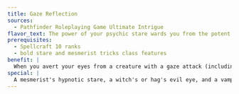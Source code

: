 ```yaml
---
title: Gaze Reflection
sources:
  - Pathfinder Roleplaying Game Ultimate Intrigue
flavor_text: The power of your psychic stare wards you from the potent gazes of your enemies.
prerequisites:
  - Spellcraft 10 ranks
  - bold stare and mesmerist tricks class features
benefit: |
  When you avert your eyes from a creature with a gaze attack (including one produced by a spell like [*eyebite*](/spells/eyebite/) or [*burning gaze*](/spells/burning-gaze/) or by a magic item), you can roll twice and select the better result when checking to see whether you are exposed to that gaze attack and when rolling your miss chance on attacks made against that creature (the latter doesn't stack with Blind-Fight). In addition, as a swift action, you can expend one mesmerist trick to make yourself immune to that creature's gaze until the beginning of your next turn. If you expend two mesmerist tricks instead, you gain immunity to that creature's gaze and also reflect its gaze back at it, affecting it with its own gaze.
special: |
  A mesmerist's hypnotic stare, a witch's or hag's evil eye, and a vampire's dominate ability are treated as gaze attacks for the purpose of this feat, as are abilities that are triggered when looking at a creature, such as a nymph's blinding beauty or a sea hag's horrific appearance. Spending two mesmerist tricks on this feat does not bypass any immunity the creature might have to its own gaze, such as a vampire's immunity to mind-affecting effects or the fact that the nymph's blinding beauty works only on humanoids.
---
```


